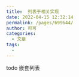 ```yaml
---
title:  列表于相关实现
date: 2022-04-15 12:32:14
permalink: /pages/699644/
author: 可可
categories:
  - 文章
tags:
  - 
---
```


todo 嵌套列表
